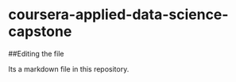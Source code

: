 # coursera-applied-data-science-capstone

##Editing the file

Its a markdown file in this repository.
